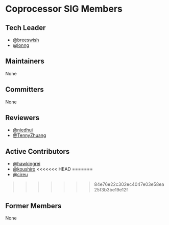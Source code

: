 # Coprocessor SIG Members

## Tech Leader

- [@breeswish](https://github.com/breeswish)
- [@lonng](https://github.com/lonng)

## Maintainers

None

## Committers

None

## Reviewers

- [@niedhui](https://github.com/niedhui)
- [@TennyZhuang](https://github.com/TennyZhuang)

## Active Contributors

- [@hawkingrei](http://github.com/hawkingrei)
- [@koushiro](http://github.com/koushiro)
<<<<<<< HEAD
=======
- [@cireu](https://github.com/cireu)
>>>>>>> 84e76e22c302ec4047e03e58ea25f3b3be19e12f

## Former Members

None
